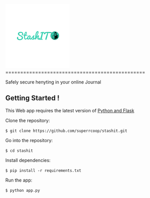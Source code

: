 <img src="/static/icons/LOGOICON.png" />    
===============================================

Safely secure henyting in your online Journal


Getting Started !
-------------------

This Web app requires the latest version of [Python and Flask](http://flask.pocoo.org)

Clone the repository:

`$ git clone https://github.com/superrcoop/stashit.git`

Go into the repository:

`$ cd stashit`

Install dependencies:

`$ pip install -r requirements.txt`

Run the app:

`$ python app.py`



